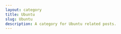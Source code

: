 ```yaml
---
layout: category
title: Ubuntu
slug: Ubuntu
description: A category for Ubuntu related posts.
---
```

